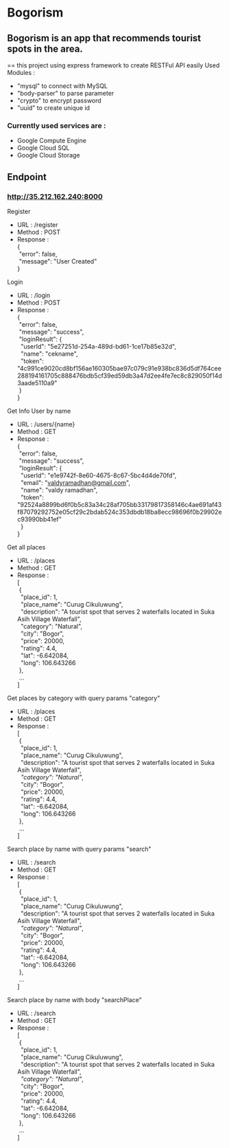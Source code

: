 # Bogorism
## Bogorism is an app that recommends tourist spots in the area.
==
this project using express framework to create RESTFul API easily
Used Modules :
- "mysql" to connect with MySQL 
- "body-parser" to parse parameter
- "crypto" to encrypt password
- "uuid" to create unique id

### Currently used services are :
- Google Compute Engine
- Google Cloud SQL
- Google Cloud Storage 

## Endpoint
### http://35.212.162.240:8000

Register
- URL : /register
- Method : POST
- Response : <br>
{<br>
&nbsp;"error": false,<br>
&nbsp;"message": "User Created"<br>
 }<br>

Login
- URL : /login
- Method : POST
- Response : <br>
{<br>
&nbsp;"error": false,<br>
&nbsp;"message": "success",<br>
&nbsp;"loginResult": {<br>
&nbsp;&nbsp;"userId": "5e27251d-254a-489d-bd61-1ce17b85e32d",<br>
&nbsp;&nbsp;"name": "cekname",<br>
&nbsp;&nbsp;"token": "4c991ce9020cd8bf156ae160305bae97c079c91e938bc836d5df764cee288194161705c888476bdb5cf39ed59db3a47d2ee4fe7ec8c829050f14d3aade5110a9"<br>
&nbsp;}<br>
}<br>

Get Info User by name
- URL : /users/{name}
- Method : GET
- Response :<br>
{<br>
 &nbsp;"error": false,<br>
&nbsp;"message": "success",<br>
&nbsp;"loginResult": {<br>
&nbsp;&nbsp;"userId": "e1e9742f-8e60-4675-8c67-5bc4d4de70fd",<br>
&nbsp;&nbsp;"email": "valdyramadhan@gmail.com",<br>
&nbsp;&nbsp;"name": "valdy ramadhan",<br>
&nbsp;&nbsp;"token": "92524a8899bd6f0b5c83a34c28af705bb33179817358146c4ae691af43f87079292752e05cf29c2bdab524c353dbdb18ba8ecc98696f0b29902ec93990bb41ef"<br>
&nbsp;&nbsp;}<br>
}<br>

Get all places
- URL : /places
- Method : GET
- Response : <br>
[<br>
&nbsp;{<br>
&nbsp;&nbsp;"place_id": 1,<br>
&nbsp;&nbsp;"place_name": "Curug Cikuluwung",<br>
&nbsp;&nbsp;"description": "A tourist spot that serves 2 waterfalls located in Suka Asih Village Waterfall",<br>
&nbsp;&nbsp;"category": "Natural",<br>
&nbsp;&nbsp;"city": "Bogor",<br>
&nbsp;&nbsp;"price": 20000,<br>
&nbsp;&nbsp;"rating": 4.4,<br>
&nbsp;&nbsp;"lat": -6.642084,<br>
&nbsp;&nbsp;"long": 106.643266<br>
&nbsp;},<br>
&nbsp;...<br>
]<br>

Get places by category with query params "category"
- URL : /places
- Method : GET
- Response : <br>
[<br>
&nbsp;{<br>
&nbsp;&nbsp;"place_id": 1,<br>
&nbsp;&nbsp;"place_name": "Curug Cikuluwung",<br>
&nbsp;&nbsp;"description": "A tourist spot that serves 2 waterfalls located in Suka Asih Village Waterfall",<br>
&nbsp;&nbsp;*"category": "Natural"*,<br>
&nbsp;&nbsp;"city": "Bogor",<br>
&nbsp;&nbsp;"price": 20000,<br>
&nbsp;&nbsp;"rating": 4.4,<br>
&nbsp;&nbsp;"lat": -6.642084,<br>
&nbsp;&nbsp;"long": 106.643266<br>
&nbsp;},<br>
&nbsp;...<br>
]<br>

Search place by name with query params "search"
- URL : /search
- Method : GET
- Response : <br>
[<br>
&nbsp;{<br>
&nbsp;&nbsp;"place_id": 1,<br>
&nbsp;&nbsp;"place_name": "Curug Cikuluwung",<br>
&nbsp;&nbsp;"description": "A tourist spot that serves 2 waterfalls located in Suka Asih Village Waterfall",<br>
&nbsp;&nbsp;*"category": "Natural"*,<br>
&nbsp;&nbsp;"city": "Bogor",<br>
&nbsp;&nbsp;"price": 20000,<br>
&nbsp;&nbsp;"rating": 4.4,<br>
&nbsp;&nbsp;"lat": -6.642084,<br>
&nbsp;&nbsp;"long": 106.643266<br>
&nbsp;},<br>
&nbsp;...<br>
]<br>

Search place by name with body "searchPlace"
- URL : /search
- Method : GET
- Response : <br>
[<br>
&nbsp;{<br>
&nbsp;&nbsp;"place_id": 1,<br>
&nbsp;&nbsp;"place_name": "Curug Cikuluwung",<br>
&nbsp;&nbsp;"description": "A tourist spot that serves 2 waterfalls located in Suka Asih Village Waterfall",<br>
&nbsp;&nbsp;*"category": "Natural"*,<br>
&nbsp;&nbsp;"city": "Bogor",<br>
&nbsp;&nbsp;"price": 20000,<br>
&nbsp;&nbsp;"rating": 4.4,<br>
&nbsp;&nbsp;"lat": -6.642084,<br>
&nbsp;&nbsp;"long": 106.643266<br>
&nbsp;},<br>
&nbsp;...<br>
]<br>